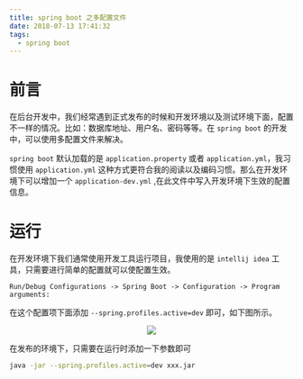 ```yaml
---
title: spring boot 之多配置文件
date: 2018-07-13 17:41:32
tags:
  - spring boot
---
```


# 前言

在后台开发中，我们经常遇到正式发布的时候和开发环境以及测试环境下面，配置不一样的情况。比如：数据库地址、用户名、密码等等。在 `spring boot` 的开发中，可以使用多配置文件来解决。

`spring boot` 默认加载的是 `application.property` 或者 `application.yml`，我习惯使用 `application.yml` 这种方式更符合我的阅读以及编码习惯。那么在开发环境下可以增加一个 `application-dev.yml` ,在此文件中写入开发环境下生效的配置信息。

# 运行

在开发环境下我们通常使用开发工具运行项目，我使用的是 `intellij idea` 工具，只需要进行简单的配置就可以使配置生效。

`Run/Debug Configurations -> Spring Boot -> Configuration -> Program arguments: `

在这个配置项下面添加 `--spring.profiles.active=dev` 即可，如下图所示。

<p align="center"><img src="/images/common/spring_boot_config_args.jpg" /></p>

在发布的环境下，只需要在运行时添加一下参数即可

```bash
java -jar --spring.profiles.active=dev xxx.jar
```


